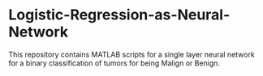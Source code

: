 # Logistic-Regression-as-Neural-Network
This repository contains MATLAB scripts for a single layer neural network for a binary classification of tumors for being Malign or Benign. 
